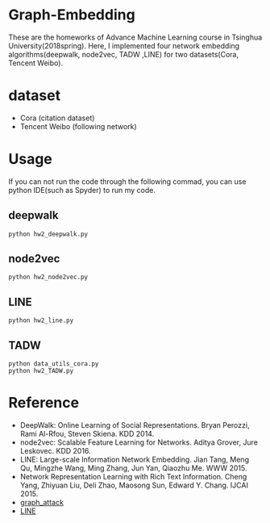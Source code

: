 # Graph-Embedding


These are the homeworks of Advance Machine Learning course in Tsinghua University(2018spring). Here, I implemented four network embedding algorithms(deepwalk, node2vec, TADW ,LINE) for two datasets(Cora, Tencent Weibo).


# dataset
* Cora (citation dataset)
* Tencent Weibo (following network)

# Usage
If you can not run the code through the following commad, you can use python IDE(such as Spyder) to run my code.
## deepwalk
```
python hw2_deepwalk.py
```
## node2vec
```
python hw2_node2vec.py
```
## LINE
```
python hw2_line.py
```
## TADW
```
python data_utils_cora.py
python hw2_TADW.py
```

# Reference
* DeepWalk: Online Learning of Social Representations. Bryan Perozzi, Rami Al-Rfou, Steven Skiena. KDD 2014. 
* node2vec: Scalable Feature Learning for Networks. Aditya Grover, Jure Leskovec. KDD 2016.
* LINE: Large-scale Information Network Embedding. Jian Tang, Meng Qu, Mingzhe Wang, Ming Zhang, Jun Yan, Qiaozhu Me. WWW 2015.
* Network Representation Learning with Rich Text Information. Cheng Yang, Zhiyuan Liu, Deli Zhao, Maosong Sun, Edward Y. Chang. IJCAI 2015. 
* [graph_attack](https://github.com/kartikpalani/graph_attack)
* [LINE](https://github.com/VahidooX/LINE)
